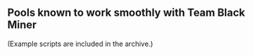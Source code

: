 ## Pools known to work smoothly with Team Black Miner

(Example scripts are included in the archive.)
